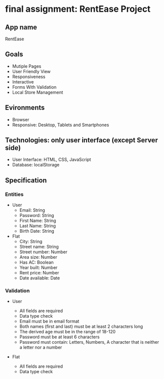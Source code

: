 # final assignment: RentEase Project

## App name
RentEase

## Goals
- Mutiple Pages
- User Friendly View
- Responsiveness
- Interactive
- Forms With Validation
- Local Store Management

## Evironments
- Browser
- Responsive: Desktop, Tablets and Smartphones

## Technologies: only user interface (except Server side)

- User Interface: HTML, CSS, JavaScript
- Database: localStorage

## Specification

### Entities
- User
    - Email: String
    - Password: String
    - First Name: String
    - Last Name: String
    - Birth Date: String
- Flat
    - City: String
    - Street name: String
    - Street number: Number
    - Area size: Number
    - Has AC: Boolean
    - Year built: Number
    - Rent price: Number
    - Date available: Date

### Validation
- User
    - All fields are required
    - Data type check
    - Email must be in email format
    - Both names (first and last) must be at least 2 characters long
    - The derived age must be in the range of 18-120
    - Password must be at least 6 characters
    - Password must contain: Letters, Numbers, A character that is neither a letter nor a number

- Flat
    - All fields are required
    - Data type check